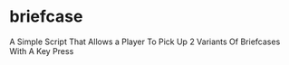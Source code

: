 # briefcase
A Simple Script That Allows a Player To Pick Up 2 Variants Of Briefcases With A Key Press
